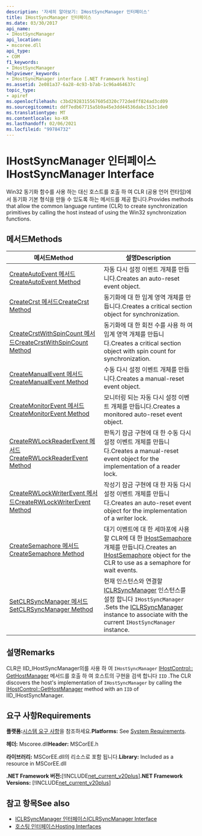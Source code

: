 ```yaml
---
description: '자세히 알아보기: IHostSyncManager 인터페이스'
title: IHostSyncManager 인터페이스
ms.date: 03/30/2017
api_name:
- IHostSyncManager
api_location:
- mscoree.dll
api_type:
- COM
f1_keywords:
- IHostSyncManager
helpviewer_keywords:
- IHostSyncManager interface [.NET Framework hosting]
ms.assetid: 2e081a37-6a28-4c93-b7ab-1c96a464637c
topic_type:
- apiref
ms.openlocfilehash: c3bd2928315567605d320c772de8ff824ad3cd09
ms.sourcegitcommit: ddf7edb67715a5b9a45e3dd44536dabc153c1de0
ms.translationtype: MT
ms.contentlocale: ko-KR
ms.lasthandoff: 02/06/2021
ms.locfileid: "99784732"
---
```

# <a name="ihostsyncmanager-interface"></a><span data-ttu-id="2ebeb-103">IHostSyncManager 인터페이스</span><span class="sxs-lookup"><span data-stu-id="2ebeb-103">IHostSyncManager Interface</span></span>

<span data-ttu-id="2ebeb-104">Win32 동기화 함수를 사용 하는 대신 호스트를 호출 하 여 CLR (공용 언어 런타임)에서 동기화 기본 형식을 만들 수 있도록 하는 메서드를 제공 합니다.</span><span class="sxs-lookup"><span data-stu-id="2ebeb-104">Provides methods that allow the common language runtime (CLR) to create synchronization primitives by calling the host instead of using the Win32 synchronization functions.</span></span>  
  
## <a name="methods"></a><span data-ttu-id="2ebeb-105">메서드</span><span class="sxs-lookup"><span data-stu-id="2ebeb-105">Methods</span></span>  
  
|<span data-ttu-id="2ebeb-106">메서드</span><span class="sxs-lookup"><span data-stu-id="2ebeb-106">Method</span></span>|<span data-ttu-id="2ebeb-107">설명</span><span class="sxs-lookup"><span data-stu-id="2ebeb-107">Description</span></span>|  
|------------|-----------------|  
|[<span data-ttu-id="2ebeb-108">CreateAutoEvent 메서드</span><span class="sxs-lookup"><span data-stu-id="2ebeb-108">CreateAutoEvent Method</span></span>](ihostsyncmanager-createautoevent-method.md)|<span data-ttu-id="2ebeb-109">자동 다시 설정 이벤트 개체를 만듭니다.</span><span class="sxs-lookup"><span data-stu-id="2ebeb-109">Creates an auto-reset event object.</span></span>|  
|[<span data-ttu-id="2ebeb-110">CreateCrst 메서드</span><span class="sxs-lookup"><span data-stu-id="2ebeb-110">CreateCrst Method</span></span>](ihostsyncmanager-createcrst-method.md)|<span data-ttu-id="2ebeb-111">동기화에 대 한 임계 영역 개체를 만듭니다.</span><span class="sxs-lookup"><span data-stu-id="2ebeb-111">Creates a critical section object for synchronization.</span></span>|  
|[<span data-ttu-id="2ebeb-112">CreateCrstWithSpinCount 메서드</span><span class="sxs-lookup"><span data-stu-id="2ebeb-112">CreateCrstWithSpinCount Method</span></span>](ihostsyncmanager-createcrstwithspincount-method.md)|<span data-ttu-id="2ebeb-113">동기화에 대 한 회전 수를 사용 하 여 임계 영역 개체를 만듭니다.</span><span class="sxs-lookup"><span data-stu-id="2ebeb-113">Creates a critical section object with spin count for synchronization.</span></span>|  
|[<span data-ttu-id="2ebeb-114">CreateManualEvent 메서드</span><span class="sxs-lookup"><span data-stu-id="2ebeb-114">CreateManualEvent Method</span></span>](ihostsyncmanager-createmanualevent-method.md)|<span data-ttu-id="2ebeb-115">수동 다시 설정 이벤트 개체를 만듭니다.</span><span class="sxs-lookup"><span data-stu-id="2ebeb-115">Creates a manual-reset event object.</span></span>|  
|[<span data-ttu-id="2ebeb-116">CreateMonitorEvent 메서드</span><span class="sxs-lookup"><span data-stu-id="2ebeb-116">CreateMonitorEvent Method</span></span>](ihostsyncmanager-createmonitorevent-method.md)|<span data-ttu-id="2ebeb-117">모니터링 되는 자동 다시 설정 이벤트 개체를 만듭니다.</span><span class="sxs-lookup"><span data-stu-id="2ebeb-117">Creates a monitored auto-reset event object.</span></span>|  
|[<span data-ttu-id="2ebeb-118">CreateRWLockReaderEvent 메서드</span><span class="sxs-lookup"><span data-stu-id="2ebeb-118">CreateRWLockReaderEvent Method</span></span>](ihostsyncmanager-createrwlockreaderevent-method.md)|<span data-ttu-id="2ebeb-119">판독기 잠금 구현에 대 한 수동 다시 설정 이벤트 개체를 만듭니다.</span><span class="sxs-lookup"><span data-stu-id="2ebeb-119">Creates a manual-reset event object for the implementation of a reader lock.</span></span>|  
|[<span data-ttu-id="2ebeb-120">CreateRWLockWriterEvent 메서드</span><span class="sxs-lookup"><span data-stu-id="2ebeb-120">CreateRWLockWriterEvent Method</span></span>](ihostsyncmanager-createrwlockwriterevent-method.md)|<span data-ttu-id="2ebeb-121">작성기 잠금 구현에 대 한 자동 다시 설정 이벤트 개체를 만듭니다.</span><span class="sxs-lookup"><span data-stu-id="2ebeb-121">Creates an auto-reset event object for the implementation of a writer lock.</span></span>|  
|[<span data-ttu-id="2ebeb-122">CreateSemaphore 메서드</span><span class="sxs-lookup"><span data-stu-id="2ebeb-122">CreateSemaphore Method</span></span>](ihostsyncmanager-createsemaphore-method.md)|<span data-ttu-id="2ebeb-123">대기 이벤트에 대 한 세마포에 사용할 CLR에 대 한 [IHostSemaphore](ihostsemaphore-interface.md) 개체를 만듭니다.</span><span class="sxs-lookup"><span data-stu-id="2ebeb-123">Creates an [IHostSemaphore](ihostsemaphore-interface.md) object for the CLR to use as a semaphore for wait events.</span></span>|  
|[<span data-ttu-id="2ebeb-124">SetCLRSyncManager 메서드</span><span class="sxs-lookup"><span data-stu-id="2ebeb-124">SetCLRSyncManager Method</span></span>](ihostsyncmanager-setclrsyncmanager-method.md)|<span data-ttu-id="2ebeb-125">현재 인스턴스와 연결할 [ICLRSyncManager](iclrsyncmanager-interface.md) 인스턴스를 설정 합니다 `IHostSyncManager` .</span><span class="sxs-lookup"><span data-stu-id="2ebeb-125">Sets the [ICLRSyncManager](iclrsyncmanager-interface.md) instance to associate with the current `IHostSyncManager` instance.</span></span>|  
  
## <a name="remarks"></a><span data-ttu-id="2ebeb-126">설명</span><span class="sxs-lookup"><span data-stu-id="2ebeb-126">Remarks</span></span>  

 <span data-ttu-id="2ebeb-127">CLR은 IID_IHostSyncManager의를 사용 하 여 `IHostSyncManager` [IHostControl:: GetHostManager](ihostcontrol-gethostmanager-method.md) 메서드를 호출 하 여 호스트의 구현을 검색 합니다 `IID` .</span><span class="sxs-lookup"><span data-stu-id="2ebeb-127">The CLR discovers the host's implementation of `IHostSyncManager` by calling the [IHostControl::GetHostManager](ihostcontrol-gethostmanager-method.md) method with an `IID` of IID_IHostSyncManager.</span></span>  
  
## <a name="requirements"></a><span data-ttu-id="2ebeb-128">요구 사항</span><span class="sxs-lookup"><span data-stu-id="2ebeb-128">Requirements</span></span>  

 <span data-ttu-id="2ebeb-129">**플랫폼:**[시스템 요구 사항](../../get-started/system-requirements.md)을 참조하세요.</span><span class="sxs-lookup"><span data-stu-id="2ebeb-129">**Platforms:** See [System Requirements](../../get-started/system-requirements.md).</span></span>  
  
 <span data-ttu-id="2ebeb-130">**헤더:** Mscoree.dll</span><span class="sxs-lookup"><span data-stu-id="2ebeb-130">**Header:** MSCorEE.h</span></span>  
  
 <span data-ttu-id="2ebeb-131">**라이브러리:** MSCorEE.dll의 리소스로 포함 됩니다.</span><span class="sxs-lookup"><span data-stu-id="2ebeb-131">**Library:** Included as a resource in MSCorEE.dll</span></span>  
  
 <span data-ttu-id="2ebeb-132">**.NET Framework 버전:**[!INCLUDE[net_current_v20plus](../../../../includes/net-current-v20plus-md.md)]</span><span class="sxs-lookup"><span data-stu-id="2ebeb-132">**.NET Framework Versions:** [!INCLUDE[net_current_v20plus](../../../../includes/net-current-v20plus-md.md)]</span></span>  
  
## <a name="see-also"></a><span data-ttu-id="2ebeb-133">참고 항목</span><span class="sxs-lookup"><span data-stu-id="2ebeb-133">See also</span></span>

- [<span data-ttu-id="2ebeb-134">ICLRSyncManager 인터페이스</span><span class="sxs-lookup"><span data-stu-id="2ebeb-134">ICLRSyncManager Interface</span></span>](iclrsyncmanager-interface.md)
- [<span data-ttu-id="2ebeb-135">호스팅 인터페이스</span><span class="sxs-lookup"><span data-stu-id="2ebeb-135">Hosting Interfaces</span></span>](hosting-interfaces.md)
